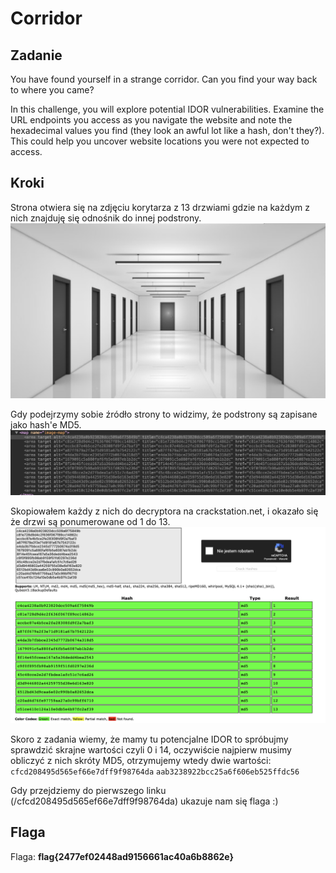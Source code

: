 # Corridor
## Zadanie

You have found yourself in a strange corridor. Can you find your way back to where you came?

In this challenge, you will explore potential IDOR vulnerabilities. Examine the URL endpoints you access as you navigate the website and note the hexadecimal values you find (they look an awful lot like a hash, don't they?). This could help you uncover website locations you were not expected to access.

## Kroki

Strona otwiera się na zdjęciu korytarza z 13 drzwiami gdzie na każdym z nich znajduję się odnośnik do innej podstrony.
![alt text](image.png)

Gdy podejrzymy sobie źródło strony to widzimy, że podstrony są zapisane jako hash'e MD5.
![alt text](image-1.png)

Skopiowałem każdy z nich do decryptora na crackstation.net, i okazało się że drzwi są ponumerowane od 1 do 13.
![alt text](image-2.png)

Skoro z zadania wiemy, że mamy tu potencjalne IDOR to spróbujmy sprawdzić skrajne wartości czyli 0 i 14, oczywiście najpierw musimy obliczyć z nich skróty MD5, otrzymujemy wtedy dwie wartości:
`cfcd208495d565ef66e7dff9f98764da`
`aab3238922bcc25a6f606eb525ffdc56`

Gdy przejdziemy do pierwszego linku (/cfcd208495d565ef66e7dff9f98764da) ukazuje nam się flaga :)
## Flaga

Flaga: **flag{2477ef02448ad9156661ac40a6b8862e}**